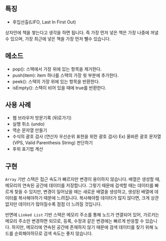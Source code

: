 ## 특징
- 후입선출(LIFO, Last In First Out)

상자안에 책을 쌓는다고 생각을 하면 됩니다. 즉 가장 먼저 넣은 책은 가장 나중에 꺼낼 수 있으며, 가장 최근에 넣은 책을 가장 먼저 뺄수 있습니다.

## 메소드
- pop(): 스택에서 가장 위에 있는 항목을 제거한다.
- push(item): item 하나를 스택의 가장 윗 부분에 추가한다.
- peek(): 스택의 가장 위에 있는 항목을 반환한다.
- isEmpty(): 스택이 비어 있을 때에 true를 반환한다.

## 사용 사례
- 웹 브라우저 방문기록 (뒤로가기)
- 실행 취소 (undo)
- 역순 문자열 만들기
- 수식의 괄호 검사 (연산자 우선순위 표현을 위한 괄호 검사)
Ex) 올바른 괄호 문자열(VPS, Valid Parenthesis String) 판단하기
- 후위 표기법 계산

## 구현
`Array` 기반 스택은 접근 속도가 빠르지만 변경이 용이하지 않습니다. 배열은 생성할 때, 메모리의 연속된 공간에 데이터를 저장합니다. 그렇기 때문에 검색할 때는 데이터를 빠르게 찾을 수 있지만, 변경이 일어났을 때는 새로운 배열을 생성하고, 생성된 배열에 데이터를 복사해야하기 때문에 느려집니다. 복사해야할 데이터가 많지 않다면, 크게 상관 없지만 데이터가 많아질수록 점점 더 느려질 것입니다.

반면에 `Linked List` 기반 스택은 메모리 주소를 통해 노드가 연결되어 있어, 가르키는 메모리 주소만 변경하면 되므로, 등록, 수정과 같은 변경에는 빠르게 반응할 수 있습니다. 하지만, 메모리에 연속된 공간에 존재하지 않기 때문에 검색 데이터를 찾기 위해 노드를 순회해야하므로 검색 속도는 좋지 않습니다.
